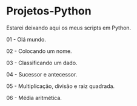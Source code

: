 # Projetos-Python
Estarei deixando aqui os meus scripts em Python.

01 - Olá mundo.

02 - Colocando um nome.

03 - Classificando um dado.

04 - Sucessor e antecessor.

05 - Multiplicação, divisão e raiz quadrada.

06 - Média aritmética.
